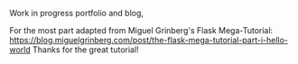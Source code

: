 Work in progress portfolio and blog,

For the most part adapted from Miguel Grinberg's Flask Mega-Tutorial:
https://blog.miguelgrinberg.com/post/the-flask-mega-tutorial-part-i-hello-world
Thanks for the great tutorial!
